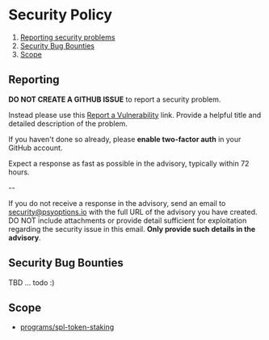 # Security Policy

1. [Reporting security problems](#reporting)
1. [Security Bug Bounties](#security-bug-bounties)
1. [Scope](#scope)

## Reporting

**DO NOT CREATE A GITHUB ISSUE** to report a security problem.

Instead please use this [Report a Vulnerability](https://github.com/mithraiclabs/spl-token-staking/security/advisories/new) link.
Provide a helpful title and detailed description of the problem.

If you haven't done so already, please **enable two-factor auth** in your GitHub account.

Expect a response as fast as possible in the advisory, typically within 72 hours.

--

If you do not receive a response in the advisory, send an email to
security@psyoptions.io with the full URL of the advisory you have created. DO NOT
include attachments or provide detail sufficient for exploitation regarding the
security issue in this email. **Only provide such details in the advisory**.

## Security Bug Bounties

TBD ... todo :)

## Scope

- [programs/spl-token-staking](https://github.com/mithraiclabs/spl-token-staking/tree/master/programs/spl-token-staking)